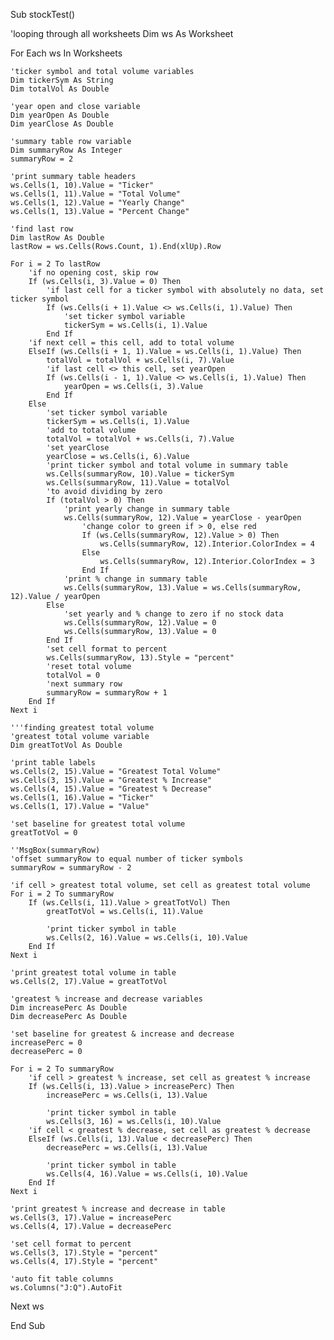 Sub stockTest()

'looping through all worksheets
Dim ws As Worksheet


For Each ws In Worksheets

    'ticker symbol and total volume variables
    Dim tickerSym As String
    Dim totalVol As Double

    'year open and close variable
    Dim yearOpen As Double
    Dim yearClose As Double

    'summary table row variable
    Dim summaryRow As Integer
    summaryRow = 2

    'print summary table headers
    ws.Cells(1, 10).Value = "Ticker"
    ws.Cells(1, 11).Value = "Total Volume"
    ws.Cells(1, 12).Value = "Yearly Change"
    ws.Cells(1, 13).Value = "Percent Change"

    'find last row
    Dim lastRow As Double
    lastRow = ws.Cells(Rows.Count, 1).End(xlUp).Row

    For i = 2 To lastRow
        'if no opening cost, skip row
        If (ws.Cells(i, 3).Value = 0) Then
            'if last cell for a ticker symbol with absolutely no data, set ticker symbol
            If (ws.Cells(i + 1).Value <> ws.Cells(i, 1).Value) Then
                'set ticker symbol variable
                tickerSym = ws.Cells(i, 1).Value
            End If
        'if next cell = this cell, add to total volume
        ElseIf (ws.Cells(i + 1, 1).Value = ws.Cells(i, 1).Value) Then
            totalVol = totalVol + ws.Cells(i, 7).Value
            'if last cell <> this cell, set yearOpen
            If (ws.Cells(i - 1, 1).Value <> ws.Cells(i, 1).Value) Then
                yearOpen = ws.Cells(i, 3).Value
            End If
        Else
            'set ticker symbol variable
            tickerSym = ws.Cells(i, 1).Value
            'add to total volume
            totalVol = totalVol + ws.Cells(i, 7).Value
            'set yearClose
            yearClose = ws.Cells(i, 6).Value
            'print ticker symbol and total volume in summary table
            ws.Cells(summaryRow, 10).Value = tickerSym
            ws.Cells(summaryRow, 11).Value = totalVol
            'to avoid dividing by zero
            If (totalVol > 0) Then
                'print yearly change in summary table
                ws.Cells(summaryRow, 12).Value = yearClose - yearOpen
                    'change color to green if > 0, else red
                    If (ws.Cells(summaryRow, 12).Value > 0) Then
                        ws.Cells(summaryRow, 12).Interior.ColorIndex = 4
                    Else
                        ws.Cells(summaryRow, 12).Interior.ColorIndex = 3
                    End If
                'print % change in summary table
                ws.Cells(summaryRow, 13).Value = ws.Cells(summaryRow, 12).Value / yearOpen
            Else
                'set yearly and % change to zero if no stock data
                ws.Cells(summaryRow, 12).Value = 0
                ws.Cells(summaryRow, 13).Value = 0
            End If
            'set cell format to percent
            ws.Cells(summaryRow, 13).Style = "percent"
            'reset total volume
            totalVol = 0
            'next summary row
            summaryRow = summaryRow + 1
        End If
    Next i

    '''finding greatest total volume
    'greatest total volume variable
    Dim greatTotVol As Double

    'print table labels
    ws.Cells(2, 15).Value = "Greatest Total Volume"
    ws.Cells(3, 15).Value = "Greatest % Increase"
    ws.Cells(4, 15).Value = "Greatest % Decrease"
    ws.Cells(1, 16).Value = "Ticker"
    ws.Cells(1, 17).Value = "Value"

    'set baseline for greatest total volume
    greatTotVol = 0

    ''MsgBox(summaryRow)
    'offset summaryRow to equal number of ticker symbols
    summaryRow = summaryRow - 2

    'if cell > greatest total volume, set cell as greatest total volume
    For i = 2 To summaryRow
        If (ws.Cells(i, 11).Value > greatTotVol) Then
            greatTotVol = ws.Cells(i, 11).Value

            'print ticker symbol in table
            ws.Cells(2, 16).Value = ws.Cells(i, 10).Value
        End If
    Next i

    'print greatest total volume in table
    ws.Cells(2, 17).Value = greatTotVol

    'greatest % increase and decrease variables
    Dim increasePerc As Double
    Dim decreasePerc As Double

    'set baseline for greatest & increase and decrease
    increasePerc = 0
    decreasePerc = 0

    For i = 2 To summaryRow
        'if cell > greatest % increase, set cell as greatest % increase
        If (ws.Cells(i, 13).Value > increasePerc) Then
            increasePerc = ws.Cells(i, 13).Value

            'print ticker symbol in table
            ws.Cells(3, 16) = ws.Cells(i, 10).Value
        'if cell < greatest % decrease, set cell as greatest % decrease
        ElseIf (ws.Cells(i, 13).Value < decreasePerc) Then
            decreasePerc = ws.Cells(i, 13).Value

            'print ticker symbol in table
            ws.Cells(4, 16).Value = ws.Cells(i, 10).Value
        End If
    Next i

    'print greatest % increase and decrease in table
    ws.Cells(3, 17).Value = increasePerc
    ws.Cells(4, 17).Value = decreasePerc

    'set cell format to percent
    ws.Cells(3, 17).Style = "percent"
    ws.Cells(4, 17).Style = "percent"

    'auto fit table columns
    ws.Columns("J:Q").AutoFit

Next ws

End Sub

